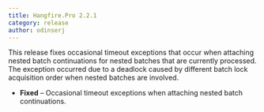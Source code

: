 ```yaml
---
title: Hangfire.Pro 2.2.1
category: release
author: odinserj
---
```


This release fixes occasional timeout exceptions that occur when attaching nested batch continuations for nested batches that are currently processed. The exception occurred due to a deadlock caused by different batch lock acquisition order when nested batches are involved.

* **Fixed** – Occasional timeout exceptions when attaching nested batch continuations.
